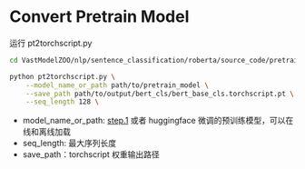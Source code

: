 # Convert Pretrain Model

运行 pt2torchscript.py
```bash
cd VastModelZOO/nlp/sentence_classification/roberta/source_code/pretrain_model

python pt2torchscript.py \
    --model_name_or_path path/to/pretrain_model \
    --save_path path/to/output/bert_cls/bert_base_cls.torchscript.pt \
    --seq_length 128 \
```
- model_name_or_path: [step.1](../finetune/huggingface_roberta_mrpc.md) 或者 huggingface 微调的预训练模型，可以在线和离线加载
- seq_length: 最大序列长度
- save_path：torchscript 权重输出路径

